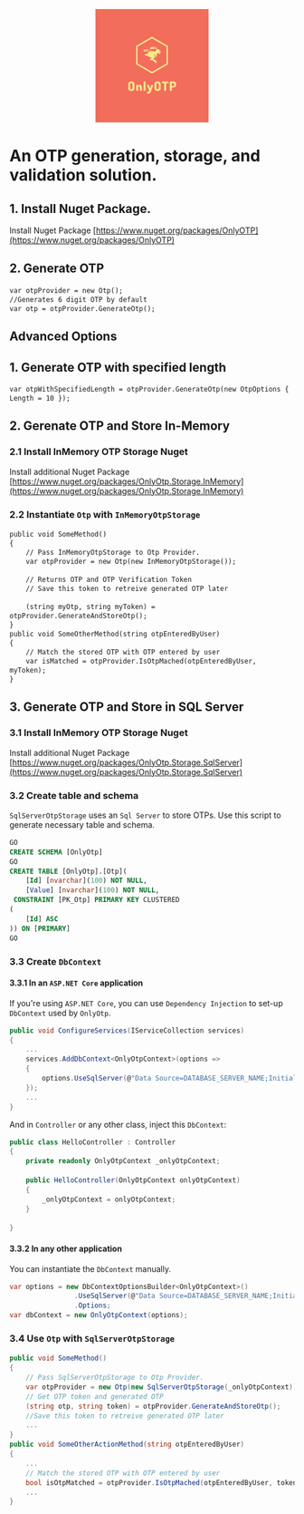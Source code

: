 <p align="center">
  <img src="https://raw.githubusercontent.com/OnlyOTP/OnlyOtpAssets/master/images/facebook_profile_image.png" alt="OnlyOTP Logo" width="200" />
</p>

# An OTP generation, storage, and validation solution. 

## 1. Install Nuget Package.
Install Nuget Package [https://www.nuget.org/packages/OnlyOTP](https://www.nuget.org/packages/OnlyOTP)

## 2. Generate OTP

````CSharp
var otpProvider = new Otp();
//Generates 6 digit OTP by default
var otp = otpProvider.GenerateOtp();
````

## Advanced Options

## 1. Generate OTP with specified length

````CSharp
var otpWithSpecifiedLength = otpProvider.GenerateOtp(new OtpOptions { Length = 10 });
````

## 2. Gerenate OTP and Store In-Memory
### 2.1  Install InMemory OTP Storage Nuget
Install additional Nuget Package [https://www.nuget.org/packages/OnlyOtp.Storage.InMemory](https://www.nuget.org/packages/OnlyOtp.Storage.InMemory)
### 2.2 Instantiate `Otp` with `InMemoryOtpStorage`

````CSharp
public void SomeMethod()
{
    // Pass InMemoryOtpStorage to Otp Provider.
    var otpProvider = new Otp(new InMemoryOtpStorage());

    // Returns OTP and OTP Verification Token
    // Save this token to retreive generated OTP later

    (string myOtp, string myToken) = otpProvider.GenerateAndStoreOtp();
}
public void SomeOtherMethod(string otpEnteredByUser)
{
    // Match the stored OTP with OTP entered by user
    var isMatched = otpProvider.IsOtpMached(otpEnteredByUser, myToken);
}
````
## 3. Generate OTP and Store in SQL Server

### 3.1  Install InMemory OTP Storage Nuget
Install additional Nuget Package [https://www.nuget.org/packages/OnlyOtp.Storage.SqlServer](https://www.nuget.org/packages/OnlyOtp.Storage.SqlServer)
### 3.2 Create table and schema
`SqlServerOtpStorage` uses an `Sql Server` to store OTPs. Use this script to generate necessary table and schema.
````sql
GO
CREATE SCHEMA [OnlyOtp]
GO
CREATE TABLE [OnlyOtp].[Otp](
	[Id] [nvarchar](100) NOT NULL,
	[Value] [nvarchar](100) NOT NULL,
 CONSTRAINT [PK_Otp] PRIMARY KEY CLUSTERED 
(
	[Id] ASC
)) ON [PRIMARY]
GO


````

### 3.3 Create `DbContext`
#### 3.3.1 In an `ASP.NET Core` application
If you're using `ASP.NET Core`, you can use `Dependency Injection` to set-up `DbContext` used by `OnlyOtp`.
````csharp
public void ConfigureServices(IServiceCollection services)
{
    ...
    services.AddDbContext<OnlyOtpContext>(options =>
    {        
        options.UseSqlServer(@"Data Source=DATABASE_SERVER_NAME;Initial Catalog=DATABASE_NAME;Integrated Security=True;");
    });
    ...
}
````
And in `Controller` or any other class, inject this `DbContext`:
````csharp
public class HelloController : Controller
{
    private readonly OnlyOtpContext _onlyOtpContext;

    public HelloController(OnlyOtpContext onlyOtpContext)
    {
        _onlyOtpContext = onlyOtpContext;
    }
    
}
````
#### 3.3.2 In any other application
You can instantiate the `DbContext` manually.
````csharp
var options = new DbContextOptionsBuilder<OnlyOtpContext>()
                .UseSqlServer(@"Data Source=DATABASE_SERVER_NAME;Initial Catalog=DATABASE_NAME;Integrated Security=True;")
                .Options;
var dbContext = new OnlyOtpContext(options);
````
### 3.4 Use `Otp` with `SqlServerOtpStorage`
````csharp
public void SomeMethod()
{
    // Pass SqlServerOtpStorage to Otp Provider.
    var otpProvider = new Otp(new SqlServerOtpStorage(_onlyOtpContext));
    // Get OTP token and generated OTP
    (string otp, string token) = otpProvider.GenerateAndStoreOtp();
    //Save this token to retreive generated OTP later
    ...
}
public void SomeOtherActionMethod(string otpEnteredByUser)
{
    ...
    // Match the stored OTP with OTP entered by user
    bool isOtpMatched = otpProvider.IsOtpMached(otpEnteredByUser, token);
    ...
}
````